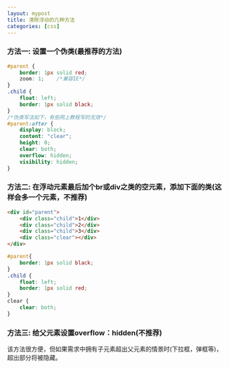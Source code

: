 ```yaml
---
layout: mypost
title: 清除浮动的几种方法
categories: [css]
---
```


### 方法一: 设置一个伪类(最推荐的方法)
```css
#parent {
	border: 1px solid red;
	zoom: 1;	/*兼容IE*/
}
.child {
	float: left;
	border: 1px solid black;
}
/*伪类写法如下，有些网上教程写的无效*/
#parent:after {
	display: block;
	content: "clear";
	height: 0;
	clear: both;
	overflow: hidden;
	visibility: hidden;
}
```

### 方法二: 在浮动元素最后加个br或div之类的空元素，添加下面的类(这样会多一个元素，不推荐)
```html
<div id="parent">
	<div class="child">1</div>
	<div class="child">2</div>
	<div class="child">3</div>
	<div class="clear"></div>
</div>
```
```css
#parent{
	border: 1px solid black;
}
.child {
	float: left;
	border: 1px solid red;
}
clear {
	clear: both;
}
```

### 方法三: 给父元素设置overflow：hidden(不推荐)

该方法很方便，但如果需求中拥有子元素超出父元素的情景时(下拉框，弹框等)，超出部分将被隐藏。

